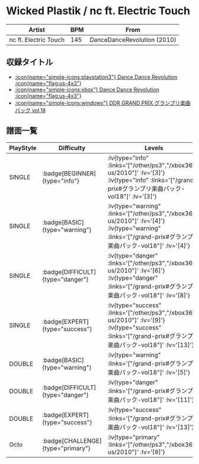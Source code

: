 # Wicked Plastik / nc ft. Electric Touch

|Artist|BPM|From|
|------|---|----|
|nc ft. Electric Touch|145|DanceDanceRevolution (2010)|

## 収録タイトル

- [ :icon{name="simple-icons:playstation3"} Dance Dance Revolution :icon{name="flag:us-4x3"} ](/other/ps3)
- [ :icon{name="simple-icons:xbox"} Dance Dance Revolution :icon{name="flag:us-4x3"} ](/xbox360-us/2010)
- [ :icon{name="simple-icons:windows"} DDR GRAND PRIX グランプリ楽曲パック vol.18](/grand-prix#グランプリ楽曲パック-vol18)

## 譜面一覧

|PlayStyle|Difficulty|Levels|Notes|Movie|
|---------|----------|------|-----|-----|
|SINGLE| :badge[BEGINNER]{type="info"} | :lv{type="info" :links='["/other/ps3","/xbox360-us/2010"]' :lv='[3]'}  :lv{type="info" :links='["/grand-prix#グランプリ楽曲パック-vol18"]' :lv='[3]'} |121/0||
|SINGLE| :badge[BASIC]{type="warning"} | :lv{type="warning" :links='["/other/ps3","/xbox360-us/2010"]' :lv='[4]'}  :lv{type="warning" :links='["/grand-prix#グランプリ楽曲パック-vol18"]' :lv='[4]'} |153/8||
|SINGLE| :badge[DIFFICULT]{type="danger"} | :lv{type="danger" :links='["/other/ps3","/xbox360-us/2010"]' :lv='[6]'}  :lv{type="danger" :links='["/grand-prix#グランプリ楽曲パック-vol18"]' :lv='[8]'} |240/10||
|SINGLE| :badge[EXPERT]{type="success"} | :lv{type="success" :links='["/other/ps3","/xbox360-us/2010"]' :lv='[9]'}  :lv{type="success" :links='["/grand-prix#グランプリ楽曲パック-vol18"]' :lv='[13]'} |373/8||
|DOUBLE| :badge[BASIC]{type="warning"} | :lv{type="warning" :links='["/grand-prix#グランプリ楽曲パック-vol18"]' :lv='[5]'} |194/4||
|DOUBLE| :badge[DIFFICULT]{type="danger"} | :lv{type="danger" :links='["/grand-prix#グランプリ楽曲パック-vol18"]' :lv='[11]'} |288/14||
|DOUBLE| :badge[EXPERT]{type="success"} | :lv{type="success" :links='["/grand-prix#グランプリ楽曲パック-vol18"]' :lv='[13]'} |392/6||
|Octo| :badge[CHALLENGE]{type="primary"} | :lv{type="primary" :links='["/other/ps3","/xbox360-us/2010"]' :lv='[9]'} |||
